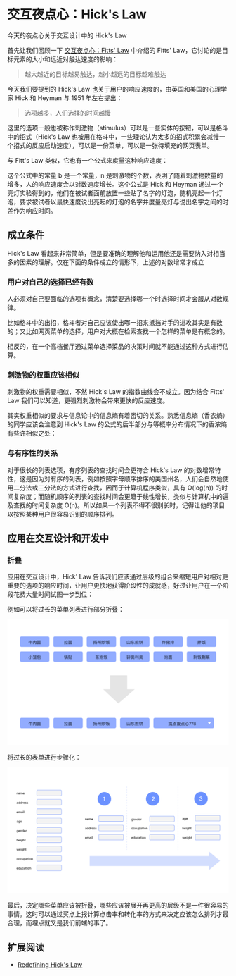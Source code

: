 # 交互夜点心：Hick's Law

今天的夜点心关于交互设计中的 Hick's Law

首先让我们回顾一下 [交互夜点心：Fitts' Law](../5/README/md) 中介绍的 Fitts' Law，它讨论的是目标元素的大小和远近对触达速度的影响：

> 越大越近的目标越易触达，越小越远的目标越难触达

今天我们要提到的 Hick's Law 也关于用户的响应速度的，由英国和美国的心理学家 Hick 和 Heyman 与 1951 年左右提出：

> 选项越多，人们选择的时间越慢

这里的选项一般也被称作刺激物（stimulus）可以是一些实体的按钮，可以是格斗中的招式（Hick's Law 也被用在格斗中，一些理论认为太多的招式积累会减慢一个招式的反应启动速度），可以是一份菜单，可以是一张待填充的网页表单。

与 Fitt's Law 类似，它也有一个公式来度量这种响应速度：

<!-- $ T=b\cdot \log _{{2}}(n+1) $ -->

这个公式中的常量 b 是一个常量，n 是刺激物的个数，表明了随着刺激物数量的增多，人的响应速度会以对数速度增长。这个公式是 Hick 和 Heyman 通过一个亮灯实验得到的，他们在被试者面前放置一些贴了名字的灯泡，随机亮起一个灯泡，要求被试者以最快速度说出亮起的灯泡的名字并度量亮灯与说出名字之间的时差作为响应时间。

## 成立条件

Hick's Law 看起来非常简单，但是要准确的理解他和运用他还是需要纳入对相当多的因素的理解。仅在下面的条件成立的情形下，上述的对数增常才成立

### 用户对自己的选择已经有数

人必须对自己要面临的选项有概念，清楚要选择哪一个时选择时间才会服从对数规律。

比如格斗中的出招，格斗者对自己应该使出哪一招来抵挡对手的进攻其实是有数的；又比如网页菜单的选择，用户对大概在检索查找一个怎样的菜单是有概念的。

相反的，在一个高档餐厅通过菜单选择菜品的决策时间就不能通过这种方式进行估算。

### 刺激物的权重应该相似

刺激物的权重需要相似，不然 Hick's Law 的指数曲线会不成立。因为结合 Fitts' Law 我们可以知道，更强烈刺激物会带来更快的反应速度。

其实权重相似的要求与信息论中的信息熵有着密切的关系。熟悉信息熵（香农熵）的同学应该会注意到 Hick's Law 的公式的后半部分与等概率分布情况下的香浓熵有些许相似之处：

<!-- $ T=b\cdot H $
where
$ H=\sum frac{1}{n}\log_{{2}}(frac{1}{n} +1) $ -->

### 与有序性的关系

对于很长的列表选项，有序列表的查找时间会更符合 Hick's Law 的对数增常特性，这是因为对有序的列表，例如按照字母顺序排序的美国州名，人们会自然地使用二分法或三分法的方式进行查找，因而于计算机程序类似，具有 O(log(n)) 的时间复杂度；而随机顺序的列表的查找时间会更趋于线性增长，类似与计算机中的遍及查找的时间复杂度 O(n)。所以如果一个列表不得不很别长时，记得让他的项目以按照某种用户很容易识别的顺序排列。

## 应用在交互设计和开发中

### 折叠

应用在交互设计中，Hick' Law 告诉我们应该通过层级的组合来缩短用户对相对更重要的选项的响应时间，让用户更快地获得阶段性的成就感，好过让用户在一个阶段花费大量时间试图一步到位：

例如可以将过长的菜单列表进行部分折叠：

![image 9-1](./assets/9-1.jpg)

将过长的表单进行步骤化：

![image 9-2](./assets/9-2.jpg)

最后，决定哪些菜单应该被折叠，哪些应该被展开再更高的层级不是一件很容易的事情。这时可以通过买点上报计算点击率和转化率的方式来决定应该怎么排列才最合理，而埋点就又是我们前端的事了。

## 扩展阅读

- [Redefining Hick's Law](https://www.smashingmagazine.com/2012/02/redefining-hicks-law/)
